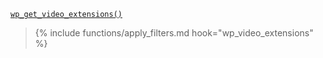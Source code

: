 <p><code><a href="https://developer.wordpress.org/reference/functions/wp_get_video_extensions/">wp_get_video_extensions()</a></code></p>

<blockquote>

{% include functions/apply_filters.md hook="wp_video_extensions" %}

</blockquote>
